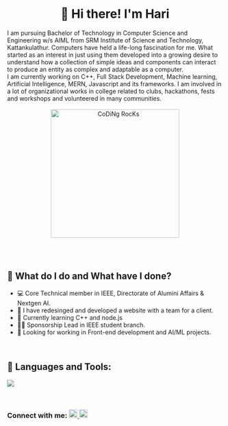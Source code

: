 <h1 align="center">👋 Hi there! I'm Hari</h1>
I am pursuing Bachelor of Technology in Computer Science and Engineering w/s AIML from SRM Institute of Science and Technology, Kattankulathur. Computers have held a life-long fascination for me. What started as an interest in just using them developed into a growing desire to understand how a collection of simple ideas and components can interact to produce an entity as complex and adaptable as a computer.<br>I am currently working on C++, Full Stack Development, Machine learning, Artificial Intelligence, MERN, Javascript and its frameworks. I am involved in a lot of organizational works in college related to clubs, hackathons, fests and workshops and volunteered in many communities.
<br><br><div align="center"><img  src="https://github.com/SP-XD/SP-XD/blob/main/images/dev-working_rounded.gif?raw=true" href="https://github.com/sp-xd" alt="CoDiNg RocKs"  width="300px"/></div>

<br><br><h2>🌱 What do I do and What have I done? </h2>
-   :computer: Core Technical member in IEEE, Directorate of Alumini Affairs & Nextgen AI.<br>
-   :monocle_face: I have redesinged and developed a website with a team for a client.<br>
-   📖 Currently learning C++ and node.js<br>
-   👨‍💼 Sponsorship Lead in IEEE student branch.<br>
-   🔎 Looking for working in Front-end development and AI/ML projects.
   
<br><h2>🚀 Languages and Tools:</h2>
<p> 
  <a href="#">
    <img src="https://skillicons.dev/icons?i=html,css,js,c,cpp,autocad,netlify,py" />
  </a>
</p>

<br><h3>Connect with me:
  <a href="https://www.instagram.com/hari_narayanan03/" target="_blank">
    <img src="https://skillicons.dev/icons?i=instagram" width="20" height="auto"/>
  </a>
  <a href="https://www.linkedin.com/in/harinarayanan-r//" target="_blank">
    <img src="https://skillicons.dev/icons?i=linkedin" width="20" height="auto"/>
  </a>
 </h3>

<!--
**garimasingh128/garimasingh128** is a ✨ _special_ ✨ repository because its `README.md` (this file) appears on your GitHub profile.
Here are some ideas to get you started:
- 🔭 I’m currently working on ...
- 🌱 I’m currently learning ...
- 👯 I’m looking to collaborate on ...
- 🤔 I’m looking for help with ...
- 💬 Ask me about ...
- 📫 How to reach me: ...
- 😄 Pronouns: ...
- ⚡ Fun fact: ...
-->
